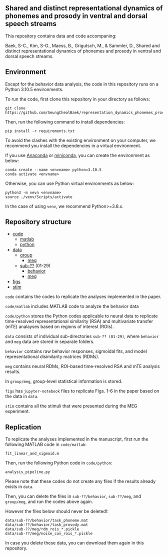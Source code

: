 ## Shared and distinct representational dynamics of phonemes and prosody in ventral and dorsal speech streams

This repository contains data and code accompaning:

Baek, S-C., Kim, S-G., Maess, B., Grigutsch, M., & Sammler, D., Shared and distinct representational dynamics of phonemes and prosody in ventral and dorsal speech streams.

## Environment

Except for the behavior data analysis, the code in this repository runs on a Python 3.10.5 environments.

To run the code, first clone this repository in your directory as follows:

```
git clone https://github.com/SeungCheolBaek/representation_dynamics_phonemes_prosody.git
```

Then, run the following command to install dependencies:

```
pip install -r requirements.txt
```

To avoid  the clashes with the existing environment on your computer, we recommend you install the dependencies in a virtual environment.

If you use [Anaconda](https://www.anaconda.com/) or [miniconda](https://docs.anaconda.com/miniconda/install/#quick-command-line-install), you can create the environment as below:

```
conda create --name <envname> python=3.10.5
conda activate <envname>
```

Otherwise, you can use Python virtual environments as below:

```
python3 -m vevn <envname>
source ./venv/Scripts/activate
```
In the case of using `venv`, we recommend Python>=3.8.x.

## Repository structure
* [code](./code)
	* [matlab](./code/matlab)
	* [python](./code/python)
* [data](./data)
	* [group](./data/group)
		* [meg](/data/group/meg)
	* [sub-??](./data/sub-01) (01-29)
		* [behavior](./data/sub-01/behavior)
		* [meg](./data/sub-01/behaviour)
* [figs](./figs)
* [stim](./stim)

`code` contains the codes to replicate the analyses implemented in the paper.

`code/matlab` includes MATLAB code to analyze the behavior data

`code/python` stores the Python codes applicable to neural data to replicate time-resolved representational similarity (RSA) and multivariate transfer (mTE) analayses based on regions of interest (ROIs).

`data` consists of individual sub-directories `sub-?? (01-29)`, where `behavior` and `meg` data are stored in separate folders.

`behavior` contains raw behavior responses, sigmoidal fits, and model representational disimilarity matrices (RDMs).

`meg` contains neural RDMs, ROI-based time-resolved RSA and mTE analysis results.

In `group/meg`, group-level statistical information is stored.

`figs` has `jupyter-notebook` files to replicate Figs. 1-6 in the paper based on the data in `data`.

`stim` contains all the stimuli that were presented during the MEG experiment.

## Replication

To replicate the analyses implemented in the manuscript, first run the following MATLAB code in `code/matlab`:

```
fit_linear_and_sigmoid.m
```

Then, run the following Python code in `code/python`:

```
analysis_pipeline.py
```

Please note that these codes do not create any files if the results already exists in `data`.

Then, you can delete the files in `sub-??/behavior`, `sub-??/meg`,  and `group/meg`, and run the codes above again.

However the files below should never be deleted!:

```
data/sub-??/behavior/task_phoneme.mat
data/sub-??/behavior/task_prosody.mat
data/sub-??/meg/rdm_rois_*.pickle
data/sub-??/meg/noise_cov_rois_*.pickle
```
In case you delete these data, you can download them again in this repository.



